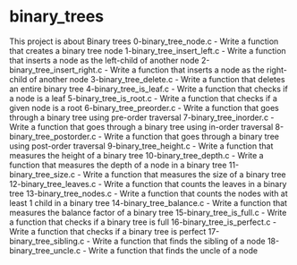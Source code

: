 # binary_trees
This project is about Binary trees
0-binary_tree_node.c - Write a function that creates a binary tree node
1-binary_tree_insert_left.c - Write a function that inserts a node as the left-child of another node
2-binary_tree_insert_right.c - Write a function that inserts a node as the right-child of another node
3-binary_tree_delete.c - Write a function that deletes an entire binary tree
4-binary_tree_is_leaf.c - Write a function that checks if a node is a leaf
5-binary_tree_is_root.c - Write a function that checks if a given node is a root
6-binary_tree_preorder.c - Write a function that goes through a binary tree using pre-order traversal
7-binary_tree_inorder.c - Write a function that goes through a binary tree using in-order traversal
8-binary_tree_postorder.c - Write a function that goes through a binary tree using post-order traversal
9-binary_tree_height.c - Write a function that measures the height of a binary tree
10-binary_tree_depth.c - Write a function that measures the depth of a node in a binary tree
11-binary_tree_size.c - Write a function that measures the size of a binary tree
12-binary_tree_leaves.c - Write a function that counts the leaves in a binary tree
13-binary_tree_nodes.c - Write a function that counts the nodes with at least 1 child in a binary tree
14-binary_tree_balance.c - Write a function that measures the balance factor of a binary tree
15-binary_tree_is_full.c - Write a function that checks if a binary tree is full
16-binary_tree_is_perfect.c - Write a function that checks if a binary tree is perfect
17-binary_tree_sibling.c - Write a function that finds the sibling of a node
18-binary_tree_uncle.c - Write a function that finds the uncle of a node
